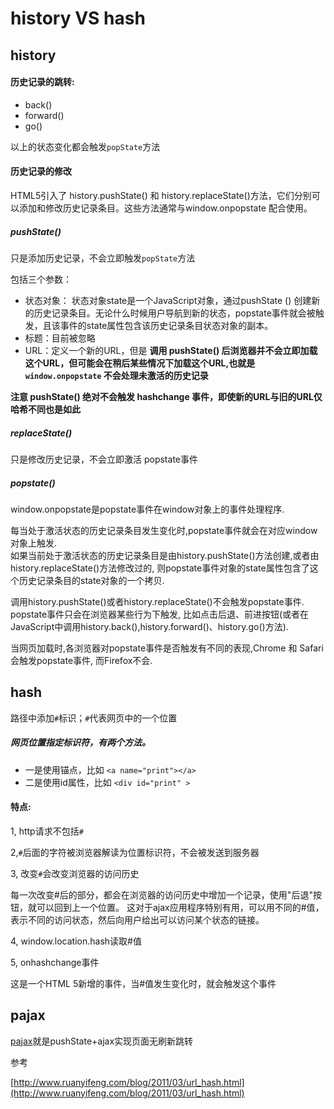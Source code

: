 # history VS hash

## history

#### 历史记录的跳转:

+ back()
+ forward()
+ go()

以上的状态变化都会触发`popState`方法

#### 历史记录的修改

HTML5引入了 history.pushState() 和 history.replaceState()方法，它们分别可以添加和修改历史记录条目。这些方法通常与window.onpopstate 配合使用。

##### pushState()

只是添加历史记录，不会立即触发`popState`方法

包括三个参数：

+ 状态对象： 状态对象state是一个JavaScript对象，通过pushState () 创建新的历史记录条目。无论什么时候用户导航到新的状态，popstate事件就会被触发，且该事件的state属性包含该历史记录条目状态对象的副本。
+ 标题：目前被忽略
+ URL：定义一个新的URL，但是 **调用 pushState() 后浏览器并不会立即加载这个URL，但可能会在稍后某些情况下加载这个URL,也就是`window.onpopstate` 不会处理未激活的历史记录**

**注意 pushState() 绝对不会触发 hashchange 事件，即使新的URL与旧的URL仅哈希不同也是如此**

##### replaceState()

只是修改历史记录，不会立即激活 popstate事件

##### popstate() 
window.onpopstate是popstate事件在window对象上的事件处理程序.

每当处于激活状态的历史记录条目发生变化时,popstate事件就会在对应window对象上触发.    
如果当前处于激活状态的历史记录条目是由history.pushState()方法创建,或者由history.replaceState()方法修改过的, 则popstate事件对象的state属性包含了这个历史记录条目的state对象的一个拷贝.

调用history.pushState()或者history.replaceState()不会触发popstate事件.    
popstate事件只会在浏览器某些行为下触发, 比如点击后退、前进按钮(或者在JavaScript中调用history.back(),history.forward()、history.go()方法).

当网页加载时,各浏览器对popstate事件是否触发有不同的表现,Chrome 和 Safari会触发popstate事件, 而Firefox不会.

## hash

路径中添加`#`标识；`#`代表网页中的一个位置

##### 网页位置指定标识符，有两个方法。   

+ 一是使用锚点，比如 `<a name="print"></a>`
+ 二是使用id属性，比如 `<div id="print" >`

#### 特点:

1, http请求不包括`#`

     
2,`#`后面的字符被浏览器解读为位置标识符，不会被发送到服务器
       
3, 改变`#`会改变浏览器的访问历史

每一次改变#后的部分，都会在浏览器的访问历史中增加一个记录，使用"后退"按钮，就可以回到上一个位置。
这对于ajax应用程序特别有用，可以用不同的#值，表示不同的访问状态，然后向用户给出可以访问某个状态的链接。

4, window.location.hash读取#值
     
5, onhashchange事件       

这是一个HTML 5新增的事件，当#值发生变化时，就会触发这个事件


## pajax

[pajax](https://github.com/defunkt/jquery-pjax)就是pushState+ajax实现页面无刷新跳转

参考

[http://www.ruanyifeng.com/blog/2011/03/url_hash.html](http://www.ruanyifeng.com/blog/2011/03/url_hash.html)
